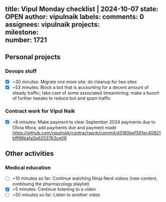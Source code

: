 title:	Vipul Monday checklist | 2024-10-07
state:	OPEN
author:	vipulnaik
labels:	
comments:	0
assignees:	vipulnaik
projects:	
milestone:	
number:	1721
--
## Personal projects

### Devops stuff

- [x] ~30 minutes: Migrate one more site; do cleanup for two sites
- [x] ~53 minutes: Block a bot that is accounting for a decent amount of steady traffic; take care of some associated streamlining; make a bunch of further tweaks to reduce bot and spam traffic

### Contract work for Vipul Naik

- [x] ~8 minutes: Make payment to clear September 2024 payments due to Olivia Mora; add payments due and payment made https://github.com/vipulnaik/contractwork/commit/d3180bef591ec40821bff98ba1a5b6253763ce09

## Other activities

### Medical education

- [ ] ~10 minutes so far: Continue watching Ninja Nerd videos (new content, continuing the pharmacology playlist)
- [x] ~5 minutes: Continue listening to a video
- [ ] ~50 minutes so far: Listen to another video

